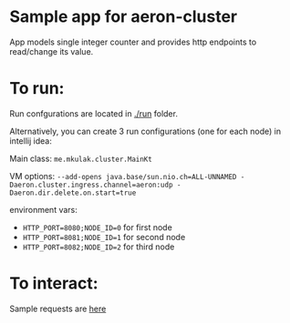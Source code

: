 Sample app for aeron-cluster
=

App models single integer counter and provides http endpoints to read/change its value. 

To run:
=

Run confgurations are located in [./run](/.run) folder.

Alternatively, you can create 3 run configurations (one for each node) in intellij idea:

Main class: `me.mkulak.cluster.MainKt`

VM options: `--add-opens java.base/sun.nio.ch=ALL-UNNAMED -Daeron.cluster.ingress.channel=aeron:udp -Daeron.dir.delete.on.start=true`

environment vars: 
* `HTTP_PORT=8080;NODE_ID=0` for first node
* `HTTP_PORT=8081;NODE_ID=1` for second node
* `HTTP_PORT=8082;NODE_ID=2` for third node

To interact:
=
Sample requests are [here](req.http)


